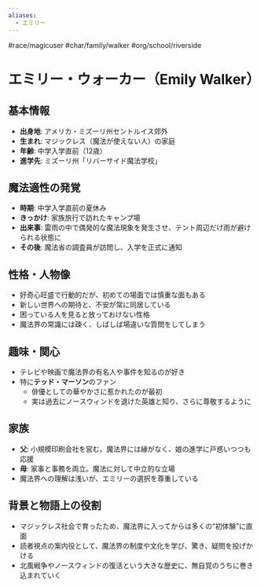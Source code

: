 ```yaml
---
aliases:
  - エミリー
---
```

#race/magicuser #char/family/walker #org/school/riverside 
# エミリー・ウォーカー（Emily Walker）

## 基本情報
- **出身地**: アメリカ・ミズーリ州セントルイス郊外
- **生まれ**: マジックレス（魔法が使えない人）の家庭
- **年齢**: 中学入学直前（12歳）
- **進学先**: ミズーリ州「リバーサイド魔法学校」

## 魔法適性の発覚
- **時期**: 中学入学直前の夏休み
- **きっかけ**: 家族旅行で訪れたキャンプ場
- **出来事**: 雷雨の中で偶発的な魔法現象を発生させ、テント周辺だけ雨が避けられる状態に
- **その後**: 魔法省の調査員が訪問し、入学を正式に通知

## 性格・人物像
- 好奇心旺盛で行動的だが、初めての場面では慎重な面もある
- 新しい世界への期待と、不安が常に同居している
- 困っている人を見ると放っておけない性格
- 魔法界の常識には疎く、しばしば場違いな質問をしてしまう

## 趣味・関心
- テレビや映画で魔法界の有名人や事件を知るのが好き
- 特に**テッド・マーソン**のファン
  - 俳優としての華やかさに惹かれたのが最初
  - 実は過去にノースウィンドを退けた英雄と知り、さらに尊敬するように

## 家族
- **父**: 小規模印刷会社を営む。魔法界には縁がなく、娘の進学に戸惑いつつも応援
- **母**: 家事と事務を両立。魔法に対して中立的な立場
- 魔法界への理解は浅いが、エミリーの選択を尊重している

## 背景と物語上の役割
- マジックレス社会で育ったため、魔法界に入ってからは多くの“初体験”に直面
- 読者視点の案内役として、魔法界の制度や文化を学び、驚き、疑問を投げかける
- 北風戦争やノースウィンドの復活という大きな歴史に、無自覚のうちに巻き込まれていく
